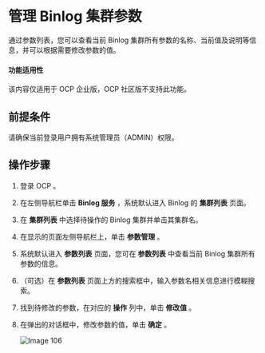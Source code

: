 # 管理 Binlog 集群参数

通过参数列表，您可以查看当前 Binlog 集群所有参数的名称、当前值及说明等信息，并可以根据需要修改参数的值。

<main id="notice" type='notice'>
<h4>功能适用性</h4>
<p>该内容仅适用于 OCP 企业版，OCP 社区版不支持此功能。</p>
</main>

## 前提条件

请确保当前登录用户拥有系统管理员（ADMIN）权限。

## 操作步骤

1. 登录 OCP 。

2. 在左侧导航栏单击 **Binlog 服务** ，系统默认进入 Binlog 的 **集群列表** 页面。

3. 在 **集群列表** 中选择待操作的 Binlog 集群并单击其集群名。

4. 在显示的页面左侧导航栏上，单击 **参数管理** 。

5. 系统默认进入 **参数列表** 页面，您可在 **参数列表** 中查看当前 Binlog 集群所有参数的信息。

6. （可选）在 **参数列表** 页面上方的搜索框中，输入参数名相关信息进行模糊搜索。

7. 找到待修改的参数，在对应的 **操作** 列中，单击 **修改值** 。

8. 在弹出的对话框中，修改参数的值，单击 **确定** 。

   ![Image 106](https://obbusiness-private.oss-cn-shanghai.aliyuncs.com/doc/img/ocp/431/binlog%E9%9B%86%E7%BE%A4%E5%8F%82%E6%95%B0%E5%88%97%E8%A1%A8.png)
